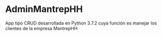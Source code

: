 # AdminMantrepHH
App tipo CRUD desarrollada en Python 3.7.2 cuya función es manejar los clientes de la empresa MantrepHH
